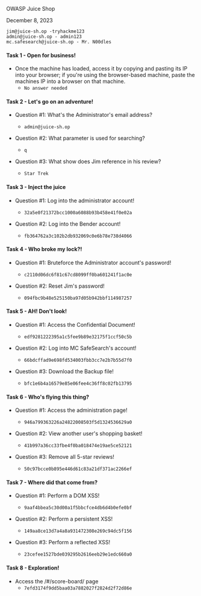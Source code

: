 OWASP Juice Shop

December 8, 2023 

```
jim@juice-sh.op -tryhackme123
admin@juice-sh.op - admin123
mc.safesearch@juice-sh.op - Mr. N00dles
```

#### Task 1 - Open for business!

- Once the machine has loaded, access it by copying and pasting its IP into your browser; if you're using the browser-based machine, paste the machines IP into a browser on that machine.
	- `No answer needed`

#### Task 2 - Let's go on an adventure!

- Question #1: What's the Administrator's email address?
	- `admin@juice-sh.op`

- Question #2: What parameter is used for searching? 	
	- `q`

- Question #3: What show does Jim reference in his review?
	- `Star Trek`

#### Task 3 - Inject the juice

- Question #1: Log into the administrator account!
	- `32a5e0f21372bcc1000a6088b93b458e41f0e02a`

- Question #2: Log into the Bender account!
	- `fb364762a3c102b2db932069c0e6b78e738d4066`

#### Task 4 - Who broke my lock?!

- Question #1: Bruteforce the Administrator account's password!
	- `c2110d06dc6f81c67cd8099ff0ba601241f1ac0e`

- Question #2: Reset Jim's password!
	- `094fbc9b48e525150ba97d05b942bbf114987257`

#### Task 5 - AH! Don't look!

- Question #1: Access the Confidential Document!
	- `edf9281222395a1c5fee9b89e32175f1ccf50c5b`

- Question #2: Log into MC SafeSearch's account!
	- `66bdcffad9e698fd534003fbb3cc7e2b7b55d7f0`

- Question #3: Download the Backup file!
	- `bfc1e6b4a16579e85e06fee4c36ff8c02fb13795`

#### Task 6 - Who's flying this thing?

- Question #1: Access the administration page!
	- `946a799363226a24822008503f5d1324536629a0`

- Question #2: View another user's shopping basket!
	- `41b997a36cc33fbe4f0ba018474e19ae5ce52121`

- Question #3: Remove all 5-star reviews!
	- `50c97bcce0b895e446d61c83a21df371ac2266ef`

#### Task 7 - Where did that come from?

- Question #1: Perform a DOM XSS!
	- `9aaf4bbea5c30d00a1f5bbcfce4db6d4b0efe0bf`

- Question #2: Perform a persistent XSS!
	- `149aa8ce13d7a4a8a931472308e269c94dc5f156`

- Question #3: Perform a reflected XSS!
	- `23cefee1527bde039295b2616eeb29e1edc660a0`

#### Task 8 - Exploration!

- Access the /#/score-board/ page
	- `7efd3174f9dd5baa03a7882027f2824d2f72d86e`
